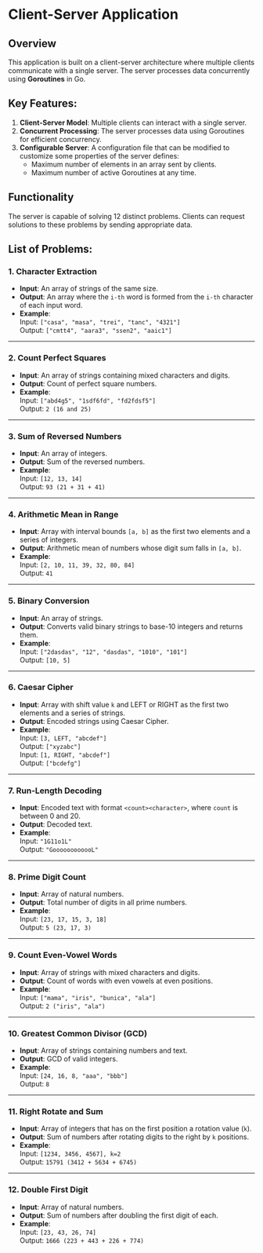 # Client-Server Application

## Overview
This application is built on a client-server architecture where multiple clients communicate with a single server. The server processes data concurrently using **Goroutines** in Go.

## Key Features:
1. **Client-Server Model**: Multiple clients can interact with a single server.
2. **Concurrent Processing**: The server processes data using Goroutines for efficient concurrency.
3. **Configurable Server**: A configuration file that can be modified to customize some properties of the server defines:
   - Maximum number of elements in an array sent by clients.
   - Maximum number of active Goroutines at any time.

## Functionality
The server is capable of solving 12 distinct problems. Clients can request solutions to these problems by sending appropriate data.

## List of Problems:

### 1. **Character Extraction**  
   - **Input**: An array of strings of the same size.  
   - **Output**: An array where the `i-th` word is formed from the `i-th` character of each input word.  
   - **Example**:  
     Input: `["casa", "masa", "trei", "tanc", "4321"]`  
     Output: `["cmtt4", "aara3", "ssen2", "aaic1"]`

---

### 2. **Count Perfect Squares**  
   - **Input**: An array of strings containing mixed characters and digits.  
   - **Output**: Count of perfect square numbers.  
   - **Example**:  
     Input: `["abd4g5", "1sdf6fd", "fd2fdsf5"]`  
     Output: `2 (16 and 25)`  

---

### 3. **Sum of Reversed Numbers**  
   - **Input**: An array of integers.  
   - **Output**: Sum of the reversed numbers.  
   - **Example**:  
     Input: `[12, 13, 14]`  
     Output: `93 (21 + 31 + 41)`

---

### 4. **Arithmetic Mean in Range**  
   - **Input**: Array with interval bounds `[a, b]` as the first two elements and a series of integers.  
   - **Output**: Arithmetic mean of numbers whose digit sum falls in `[a, b]`.  
   - **Example**:  
     Input: `[2, 10, 11, 39, 32, 80, 84]`  
     Output: `41`

---

### 5. **Binary Conversion**  
   - **Input**: An array of strings.  
   - **Output**: Converts valid binary strings to base-10 integers and returns them.  
   - **Example**:  
     Input: `["2dasdas", "12", "dasdas", "1010", "101"]`  
     Output: `[10, 5]`

---

### 6. **Caesar Cipher**  
   - **Input**: Array with shift value `k` and LEFT or RIGHT as the first two elements and a series of strings.  
   - **Output**: Encoded strings using Caesar Cipher.  
   - **Example**:  
     Input: `[3, LEFT, "abcdef"]`  
     Output: `["xyzabc"]`  
     Input: `[1, RIGHT, "abcdef"]`  
     Output: `["bcdefg"]`

---

### 7. **Run-Length Decoding**  
   - **Input**: Encoded text with format `<count><character>`, where `count` is between 0 and 20.  
   - **Output**: Decoded text.  
   - **Example**:  
     Input: `"1G11o1L"`  
     Output: `"GoooooooooooL"`

---

### 8. **Prime Digit Count**  
   - **Input**: Array of natural numbers.  
   - **Output**: Total number of digits in all prime numbers.  
   - **Example**:  
     Input: `[23, 17, 15, 3, 18]`  
     Output: `5 (23, 17, 3)`

---

### 9. **Count Even-Vowel Words**  
   - **Input**: Array of strings with mixed characters and digits.  
   - **Output**: Count of words with even vowels at even positions.  
   - **Example**:  
     Input: `["mama", "iris", "bunica", "ala"]`  
     Output: `2 ("iris", "ala")`

---

### 10. **Greatest Common Divisor (GCD)**  
   - **Input**: Array of strings containing numbers and text.  
   - **Output**: GCD of valid integers.  
   - **Example**:  
     Input: `[24, 16, 8, "aaa", "bbb"]`  
     Output: `8`

---

### 11. **Right Rotate and Sum**  
   - **Input**: Array of integers that has on the first position a rotation value (`k`).  
   - **Output**: Sum of numbers after rotating digits to the right by `k` positions.  
   - **Example**:  
     Input: `[1234, 3456, 4567], k=2`  
     Output: `15791 (3412 + 5634 + 6745)`

---

### 12. **Double First Digit**  
   - **Input**: Array of natural numbers.  
   - **Output**: Sum of numbers after doubling the first digit of each.  
   - **Example**:  
     Input: `[23, 43, 26, 74]`  
     Output: `1666 (223 + 443 + 226 + 774)`
